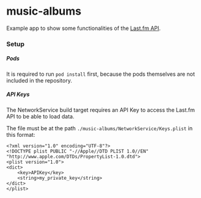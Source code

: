 # music-albums

Example app to show some functionalities of the [Last.fm API](https://www.last.fm/api/intro).

### Setup

##### Pods

It is required to run `pod install` first, because the pods themselves are not included in the repository.

##### API Keys

The NetworkService build target requires an API Key to access the Last.fm API to be able to load data.

The file must be at the path `./music-albums⁩/NetworkService⁩/Keys.plist` in this format:

```
<?xml version="1.0" encoding="UTF-8"?>
<!DOCTYPE plist PUBLIC "-//Apple//DTD PLIST 1.0//EN" "http://www.apple.com/DTDs/PropertyList-1.0.dtd">
<plist version="1.0">
<dict>
	<key>APIKey</key>
	<string>my_private_key</string>
</dict>
</plist>
```
